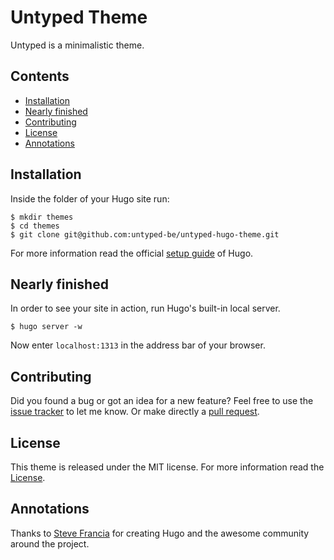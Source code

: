 # Untyped Theme

Untyped is a minimalistic theme.

## Contents

- [Installation](#installation)
- [Nearly finished](#nearly-finished)
- [Contributing](#contributing)
- [License](#license)
- [Annotations](#annotations)


## Installation

Inside the folder of your Hugo site run:

    $ mkdir themes
    $ cd themes
    $ git clone git@github.com:untyped-be/untyped-hugo-theme.git

For more information read the official [setup guide](//gohugo.io/overview/installing/) of Hugo.

## Nearly finished

In order to see your site in action, run Hugo's built-in local server. 

    $ hugo server -w

Now enter `localhost:1313` in the address bar of your browser.


## Contributing

Did you found a bug or got an idea for a new feature? Feel free to use the [issue tracker](//github.com/untyped-be/untyped-hugo-theme/issues) to let me know. Or make directly a [pull request](//github.com/untyped-be/untyped-hugo-theme/pulls).


## License

This theme is released under the MIT license. For more information read the [License](//github.com/untyped-be/untyped-hugo-theme/blob/dev/LICENSE.md).


## Annotations

Thanks to [Steve Francia](//github.com/spf13) for creating Hugo and the awesome community around the project.

